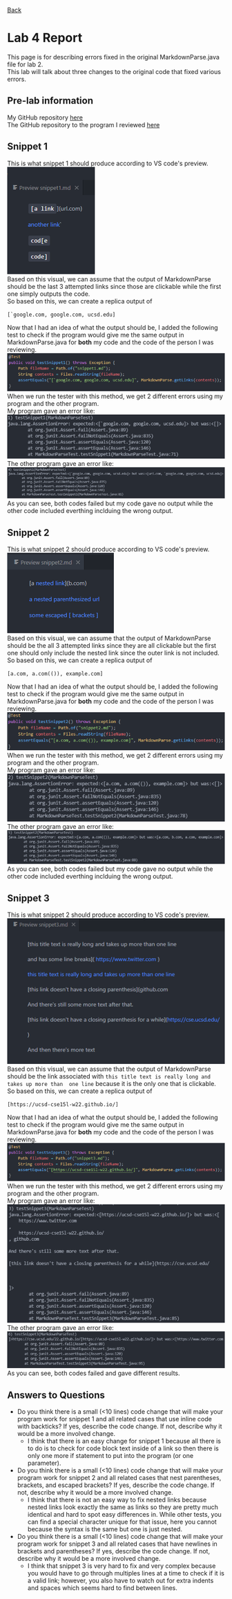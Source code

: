 [Back](https://playereugene.github.io/cse15l-lab-reports/)
# Lab 4 Report
This page is for describing errors fixed in the original MarkdownParse.java file for lab 2.\
This lab will talk about three changes to the original code that fixed various errors.

## Pre-lab information
My GitHub repository [here](https://github.com/PlayerEugene/markdown-parse)\
The GitHub repository to the program I reviewed [here](https://github.com/ShashankVenkatramani/markdown-parse)

## Snippet 1
This is what snippet 1 should produce according to VS code's preview.
![Snippet 1 Preview](lab4images/snippet1preview.png)\
Based on this visual, we can assume that the output of MarkdownParse should be the last 3 attempted links since those are clickable while the first one simply outputs the code.\
So based on this, we can create a replica output of
```
[`google.com, google.com, ucsd.edu]
```
Now that I had an idea of what the output should be, I added the following test to check if the program would give me the same output in MarkdownParse.java for **both** my code and the code of the person I was reviewing.
![Snippet 1 Test Code](lab4Images/snippet1testcode.png)\
When we run the tester with this method, we get 2 different errors using my program and the other program.\
My program gave an error like:
![Snippet 1 Error Mine](lab4Images/snippet1failme.png)\
The other program gave an error like:
![Snippet 1 Error Other](lab4Images/snippet1failother.png)\
As you can see, both codes failed but my code gave no output while the other code included everthing inclduing the wrong output.

## Snippet 2
This is what snippet 2 should produce according to VS code's preview.
![Snippet 2 Preview](lab4images/snippet2preview.png)\
Based on this visual, we can assume that the output of MarkdownParse should be the all 3 attempted links since they are all clickable but the first one should only include the nested link since the outer link is not included.\
So based on this, we can create a replica output of
```
[a.com, a.com(()), example.com]
```
Now that I had an idea of what the output should be, I added the following test to check if the program would give me the same output in MarkdownParse.java for **both** my code and the code of the person I was reviewing.
![Snippet 2 Test Code](lab4Images/snippet2testcode.png)\
When we run the tester with this method, we get 2 different errors using my program and the other program.\
My program gave an error like:
![Snippet 2 Error Mine](lab4Images/snippet2failme.png)\
The other program gave an error like:
![Snippet 2 Error Other](lab4Images/snippet2failother.png)\
As you can see, both codes failed but my code gave no output while the other code included everthing inclduing the wrong output.

## Snippet 3
This is what snippet 2 should produce according to VS code's preview.
![Snippet 3 Preview](lab4images/snippet3preview.png)\
Based on this visual, we can assume that the output of MarkdownParse should be the link associated with `this title text is really long and takes up more than 
one line` because it is the only one that is clickable.\
So based on this, we can create a replica output of
```
[https://ucsd-cse15l-w22.github.io/]
```
Now that I had an idea of what the output should be, I added the following test to check if the program would give me the same output in MarkdownParse.java for **both** my code and the code of the person I was reviewing.
![Snippet 3 Test Code](lab4Images/snippet3testcode.png)\
When we run the tester with this method, we get 2 different errors using my program and the other program.\
My program gave an error like:
![Snippet 3 Error Mine](lab4Images/snippet3failme.png)\
The other program gave an error like:
![Snippet 3 Error Other](lab4Images/snippet3failother.png)\
As you can see, both codes failed and gave different results.

## Answers to Questions
* Do you think there is a small (<10 lines) code change that will make your program work for snippet 1 and all related cases that use inline code with backticks? If yes, describe the code change. If not, describe why it would be a more involved change.
    * I think that there is an easy change for snippet 1 because all there is to do is to check for code block text inside of a link so then there is only one more if statement to put into the program (or one parameter).
* Do you think there is a small (<10 lines) code change that will make your program work for snippet 2 and all related cases that nest parentheses, brackets, and escaped brackets? If yes, describe the code change. If not, describe why it would be a more involved change.
    * I think that there is not an easy way to fix nested links because nested links look exactly the same as links so they are pretty much identical and hard to spot easy differences in. While other tests, you can find a special character unique for that issue, here you cannot because the syntax is the same but one is just nested.
* Do you think there is a small (<10 lines) code change that will make your program work for snippet 3 and all related cases that have newlines in brackets and parentheses? If yes, describe the code change. If not, describe why it would be a more involved change.
    * I think that snippet 3 is very hard to fix and very complex because you would have to go through multiples lines at a time to check if it is a valid link; however, you also have to watch out for extra indents and spaces which seems hard to find between lines.
